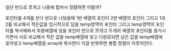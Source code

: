 # 
 일단 반으로 쪼개고 나중에 합쳐서 정렬하면 어떨까?
 
포인터를 4개를 쓴다 반으로 나눴을때 1번 배열의 포인터 2번 배열의 포인터
그리고 1과 2를 비교해서 작은값을 임시적으로 담을 temp영역의 포인터
그리고 temp영역의 포인터를 복사해와서 최종배열에 넣을 포인터
반으로 쪼개고 두개의 배열의 포인터를 증가시키면서 서로 비교해서 작은 값을 temp배열에 넣고
다완료되면 남은 값을 temp배열에 꽂아넣고
temp배열을 array에 복사한다
이걸 반복하면 병합 정렬리 이루어진다.
